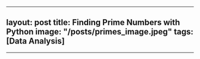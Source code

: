 
---
layout: post
title: Finding Prime Numbers with Python
image: "/posts/primes_image.jpeg"
tags: [Data Analysis]
---



---
